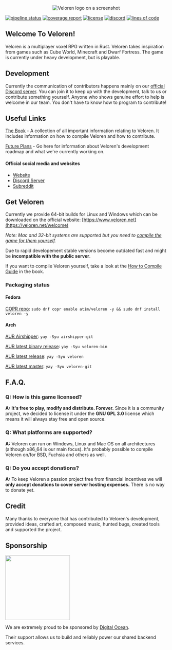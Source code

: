 <p align="center">
	<img alt="Veloren logo on a screenshot" src="https://i.redd.it/balynnef4x531.png">
</p>

[![pipeline status](https://gitlab.com/veloren/veloren/badges/master/pipeline.svg)](https://gitlab.com/veloren/veloren/commits/master)
[![coverage report](https://gitlab.com/veloren/veloren/badges/master/coverage.svg)](https://gitlab.com/veloren/veloren/commits/master)
[![license](https://img.shields.io/github/license/veloren/veloren.svg)](https://gitlab.com/veloren/veloren/blob/master/LICENSE)
[![discord](https://img.shields.io/discord/449602562165833758.svg)](https://discord.gg/WEXSY9h)
[![lines of code](https://tokei.rs/b1/gitlab/veloren/veloren)](https://tokei.rs/b1/gitlab/veloren/veloren)

## Welcome To Veloren!

Veloren is a multiplayer voxel RPG written in Rust. Veloren takes inspiration from games such as Cube World, Minecraft and Dwarf Fortress. The game is currently under heavy development, but is playable.

## Development

Currently the communication of contributors happens mainly on our [official Discord server](https://discord.gg/kjwJwjK). You can join it to keep up with the development, talk to us or contribute something yourself. Anyone who shows genuine effort to help is welcome in our team. You don't have to know how to program to contribute!

## Useful Links

[The Book](https://book.veloren.net) - A collection of all important information relating to Veloren. It includes information on how to compile Veloren and how to contribute.

[Future Plans](https://gitlab.com/veloren/veloren/milestones) - Go here for information about Veloren's development roadmap and what we're currently working on.

#### Official social media and websites

- [Website](https://veloren.net)
- [Discord Server](https://discord.gg/kjwJwjK)
- [Subreddit](https://www.reddit.com/r/Veloren)

## Get Veloren

Currently we provide 64-bit builds for Linux and Windows which can be downloaded on the official website: 
[https://www.veloren.net](https://veloren.net/welcome)

*Note: Mac and 32-bit systems are supported but you need to [compile the game for them yourself](https://book.veloren.net/compile/index.html).*

Due to rapid developement stable versions become outdated fast and might be **incompatible with the public server**.

If you want to compile Veloren yourself, take a look at the [How to Compile Guide](https://book.veloren.net/compile/index.html) in the book.

### Packaging status

#### Fedora

[COPR repo](https://copr.fedorainfracloud.org/coprs/atim/veloren/): `sudo dnf copr enable atim/veloren -y && sudo dnf install veloren -y`

#### Arch

[AUR Airshipper](https://aur.archlinux.org/packages/airshipper-git): `yay -Syu airshipper-git`

[AUR latest binary release](https://aur.archlinux.org/packages/veloren-bin/): `yay -Syu veloren-bin`

[AUR latest release](https://aur.archlinux.org/packages/veloren/): `yay -Syu veloren`

[AUR latest master](https://aur.archlinux.org/packages/veloren-git): `yay -Syu veloren-git`

## F.A.Q.
### **Q:** How is this game licensed?

**A:** **It's free to play, modify and distribute. Forever.** Since it is a community project, we decided to license it under the **GNU GPL 3.0** license which means it will always stay free and open source.

### **Q:** What platforms are supported?

**A:** Veloren can run on Windows, Linux and Mac OS on all architectures (although x86_64 is our main focus). It's probably possible to compile Veloren on/for BSD, Fuchsia and others as well.

### **Q:** Do you accept donations?

**A:** To keep Veloren a passion project free from financial incentives we will **only accept donations to cover server hosting expenses.** There is no way to donate yet.

## Credit

Many thanks to everyone that has contributed to Veloren's development, provided ideas, crafted art, composed music, hunted bugs, created tools and supported the project.

## Sponsorship

<a href="https://www.digitalocean.com?utm_medium=opensource&utm_source=Veloren">
	<img src="https://opensource.nyc3.cdn.digitaloceanspaces.com/attribution/assets/PoweredByDO/DO_Powered_by_Badge_blue.svg" width="201px">
</a>

We are extremely proud to be sponsored by [Digital Ocean](https://www.digitalocean.com).

Their support allows us to build and reliably power our shared backend services.
